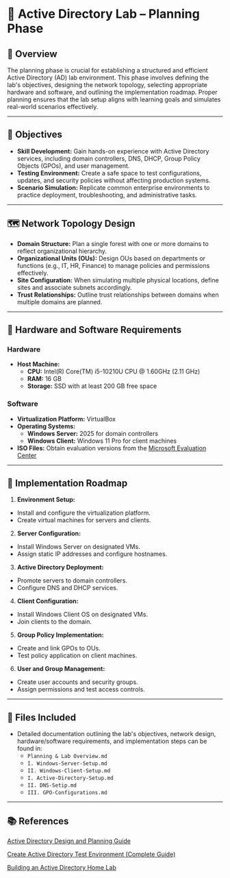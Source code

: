 # 🧭 Active Directory Lab – Planning Phase

## 📘 Overview

The planning phase is crucial for establishing a structured and efficient Active Directory (AD) lab environment. This phase involves defining the lab's objectives, designing the network topology, selecting appropriate hardware and software, and outlining the implementation roadmap. Proper planning ensures that the lab setup aligns with learning goals and simulates real-world scenarios effectively.

---

## 🎯 Objectives

- **Skill Development:** Gain hands-on experience with Active Directory services, including domain controllers, DNS, DHCP, Group Policy Objects (GPOs), and user management.
- **Testing Environment:** Create a safe space to test configurations, updates, and security policies without affecting production systems.
- **Scenario Simulation:** Replicate common enterprise environments to practice deployment, troubleshooting, and administrative tasks.

---

## 🗺️ Network Topology Design

- **Domain Structure:** Plan a single forest with one or more domains to reflect organizational hierarchy.
- **Organizational Units (OUs):** Design OUs based on departments or functions (e.g., IT, HR, Finance) to manage policies and permissions effectively.
- **Site Configuration:** When simulating multiple physical locations, define sites and associate subnets accordingly.
- **Trust Relationships:** Outline trust relationships between domains when multiple domains are planned.

---

## 🧰 Hardware and Software Requirements

### Hardware

- **Host Machine:**
  - **CPU:** Intel(R) Core(TM) i5-10210U CPU @ 1.60GHz (2.11 GHz)
  - **RAM:** 16 GB
  - **Storage:** SSD with at least 200 GB free space

### Software

- **Virtualization Platform:** VirtualBox
- **Operating Systems:**
  - **Windows Server:** 2025 for domain controllers
  - **Windows Client:** Windows 11 Pro for client machines
- **ISO Files:** Obtain evaluation versions from the [Microsoft Evaluation Center](https://www.microsoft.com/en-us/evalcenter/)

---

## 📝 Implementation Roadmap

1. **Environment Setup:**
  - Install and configure the virtualization platform.
  - Create virtual machines for servers and clients.

2. **Server Configuration:**
  - Install Windows Server on designated VMs.
  - Assign static IP addresses and configure hostnames.

3. **Active Directory Deployment:**
  - Promote servers to domain controllers.
  - Configure DNS and DHCP services.

4. **Client Configuration:**
  - Install Windows Client OS on designated VMs.
  - Join clients to the domain.

5. **Group Policy Implementation:**
  - Create and link GPOs to OUs.
  - Test policy application on client machines.

6. **User and Group Management:**
  - Create user accounts and security groups.
  - Assign permissions and test access controls.

---

## 📂 Files Included

- Detailed documentation outlining the lab's objectives, network design, hardware/software requirements, and implementation steps can be found in:
  - `Planning & Lab Overview.md`
  - `I. Windows-Server-Setup.md`
  - `II. Windows-Client-Setup.md`
  - `I. Active-Directory-Setup.md`
  - `II. DNS-Setip.md`
  - `III. GPO-Configurations.md`
 
---

## 📚 References

[Active Directory Design and Planning Guide](https://learn.microsoft.com/en-us/windows-server/identity/ad-ds/plan/ad-ds-design-and-planning)

[Create Active Directory Test Environment (Complete Guide)](https://activedirectorypro.com/create-active-directory-test-environment/)

[Building an Active Directory Home Lab](https://medium.com/@gwenilorac/empowering-your-learning-journey-building-an-active-directory-home-lab-807c436a7f04)
